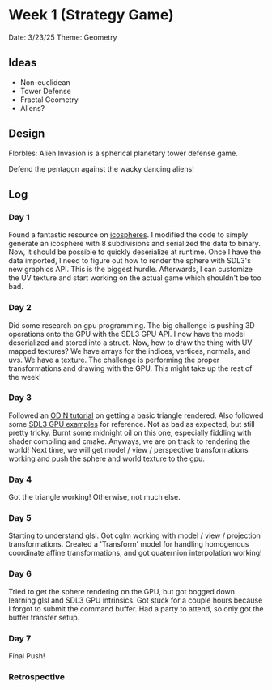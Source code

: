 # Week 1 (Strategy Game)
Date: 3/23/25
Theme: Geometry

## Ideas
- Non-euclidean
- Tower Defense
- Fractal Geometry
- Aliens?

## Design
Florbles: Alien Invasion is a spherical planetary tower defense game.

Defend the pentagon against the wacky dancing aliens!


## Log
### Day 1
Found a fantastic resource on [icospheres](https://www.songho.ca/opengl/gl_sphere.html). I modified the code to simply generate an icosphere with 8 subdivisions and serialized the data to binary. Now, it should be possible to quickly deserialize at runtime. Once I have the data imported, I need to figure out how to render the sphere with SDL3's new graphics API. This is the biggest hurdle. Afterwards, I can customize the UV texture and start working on the actual game which shouldn't be too bad.

### Day 2
Did some research on gpu programming. The big challenge is pushing 3D operations onto the GPU with the SDL3 GPU API. I now have the model deserialized and stored into a struct. Now, how to draw the thing with UV mapped textures? We have arrays for the indices, vertices, normals, and uvs. We have a texture. The challenge is performing the proper transformations and drawing with the GPU. This might take up the rest of the week!

### Day 3
Followed an [ODIN tutorial](https://www.youtube.com/watch?v=tfc3vschDVw) on getting a basic triangle rendered. Also followed some [SDL3 GPU examples](https://github.com/TheSpydog/SDL_gpu_examples) for reference. Not as bad as expected, but still pretty tricky. Burnt some midnight oil on this one, especially fiddling with shader compiling and cmake. Anyways, we are on track to rendering the world! Next time, we will get model / view / perspective transformations working and push the sphere and world texture to the gpu.

### Day 4
Got the triangle working! Otherwise, not much else.

### Day 5
Starting to understand glsl. Got cglm working with model / view / projection transformations. Created a 'Transform' model for handling homogenous coordinate affine transformations, and got quaternion interpolation working!

### Day 6
Tried to get the sphere rendering on the GPU, but got bogged down learning glsl and SDL3 GPU intrinsics. Got stuck for a couple hours because I forgot to submit the command buffer. Had a party to attend, so only got the buffer transfer setup.

### Day 7
Final Push!

### Retrospective


